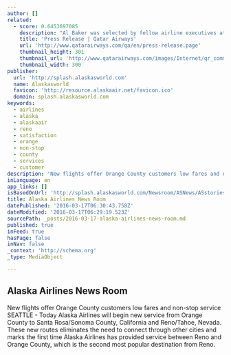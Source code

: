 ```yaml
---
author: []
related:
  - score: 0.6453697085
    description: "Al Baker was selected by fellow airline executives attending IATA's annual World Air Transport Summit in Beijing this week. His is a newly-created position to increase representation for Middle East carriers on the revamped 10-member IATA board. IATA is an international trade body, created over 60 years ago by a group of airlines."
    title: 'Press Release | Qatar Airways'
    url: 'http://www.qatarairways.com/qa/en/press-release.page'
    thumbnail_height: 301
    thumbnail_url: 'http://www.qatarairways.com/images/Internet/qr_commercial/corp_communication/images/2012_images/06_June/20120612_1.jpg'
    thumbnail_width: 300
publisher:
  url: 'http://splash.alaskasworld.com'
  name: Alaskasworld
  favicon: 'http://resource.alaskaair.net/favicon.ico'
  domain: splash.alaskasworld.com
keywords:
  - airlines
  - alaska
  - alaskaair
  - reno
  - satisfaction
  - orange
  - non-stop
  - county
  - services
  - customer
description: 'New flights offer Orange County customers low fares and non-stop service SEATTLE - Today Alaska Airlines will begin new service from Orange County to Santa Rosa/Sonoma County, California and Reno/Tahoe, Nevada. These new routes eliminates the need to connect through other cities and marks the first time Alaska Airlines has provided service between Reno and Orange County, which is the second most popular destination from Reno.'
inLanguage: en
app_links: []
isBasedOnUrl: 'http://splash.alaskasworld.com/Newsroom/ASNews/ASstories/AS_20160316_085212.asp'
title: Alaska Airlines News Room
datePublished: '2016-03-17T06:30:43.758Z'
dateModified: '2016-03-17T06:29:19.523Z'
sourcePath: _posts/2016-03-17-alaska-airlines-news-room.md
published: true
inFeed: true
hasPage: false
inNav: false
_context: 'http://schema.org'
_type: MediaObject

---
```

<article style=""><h1>Alaska Airlines News Room</h1><p>New flights offer Orange County customers low fares and non-stop service SEATTLE - Today Alaska Airlines will begin new service from Orange County to Santa Rosa/Sonoma County, California and Reno/Tahoe, Nevada. These new routes eliminates the need to connect through other cities and marks the first time Alaska Airlines has provided service between Reno and Orange County, which is the second most popular destination from Reno.</p></article>